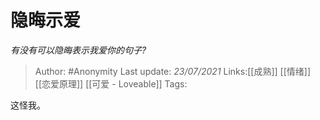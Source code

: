 # 隐晦示爱
*有没有可以隐晦表示我爱你的句子?*

> Author: #Anonymity
> Last update: *23/07/2021*
> Links:[[成熟]] [[情绪]] [[恋爱原理]] [[可爱 - Loveable]]
> Tags:

这怪我。


